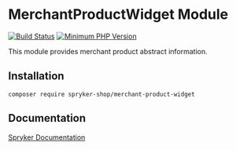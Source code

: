 # MerchantProductWidget Module
[![Build Status](https://travis-ci.org/spryker-shop/merchant-product-widget.svg)](https://travis-ci.org/spryker-shop/merchant-product-widget)
[![Minimum PHP Version](https://img.shields.io/badge/php-%3E%3D%207.2-8892BF.svg)](https://php.net/)

This module provides merchant product abstract information.

## Installation

```
composer require spryker-shop/merchant-product-widget
```

## Documentation

[Spryker Documentation](https://academy.spryker.com/developing_with_spryker/module_guide/modules.html)
